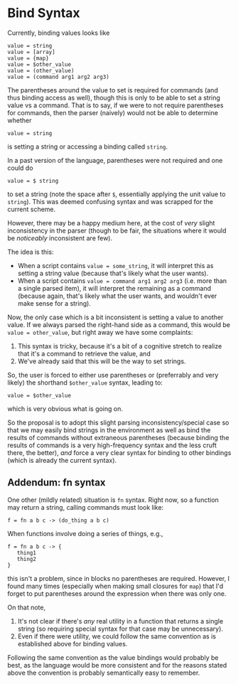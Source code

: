 # Bind Syntax

Currently, binding values looks like

```
value = string
value = [array]
value = {map}
value = $other_value
value = (other_value)
value = (command arg1 arg2 arg3)
```

The parentheses around the value to set is required for commands (and thus
binding access as well), though this is only to be able to set a string value vs
a command. That is to say, if we were to not require parentheses for commands,
then the parser (naively) would not be able to determine whether

```
value = string
```

is setting a string or accessing a binding called `string`.

In a past version of the language, parentheses were not required and one could
do

```
value = $ string
```

to set a string (note the space after `$`, essentially applying the unit value
to `string`). This was deemed confusing syntax and was scrapped for the current
scheme.

However, there may be a happy medium here, at the cost of _very_ slight
inconsistency in the parser (though to be fair, the situations where it would be
_noticeably_ inconsistent are few).

The idea is this:
* When a script contains `value = some_string`, it will interpret this as
  setting a string value (because that's likely what the user wants).
* When a script contains `value = command arg1 arg2 arg3` (i.e. more than a
  single parsed item), it will interpret the remaining as a command (because
  again, that's likely what the user wants, and wouldn't ever make sense for a
  string).

Now, the only case which is a bit inconsistent is setting a value to another
value. If we always parsed the right-hand side as a command, this would be
`value = other_value`, but right away we have some complaints:
1. This syntax is tricky, because it's a bit of a cognitive stretch
   to realize that it's a command to retrieve the value, and
2. We've already said that this will be the way to set strings.

So, the user is forced to either use parentheses or (preferrably and very
likely) the shorthand `$other_value` syntax, leading to:
```
value = $other_value
```
which is very obvious what is going on.

So the proposal is to adopt this slight parsing inconsistency/special case so
that we may easily bind strings in the environment as well as bind the results
of commands without extraneous parentheses (because binding the results of
commands is a very high-frequency syntax and the less cruft there, the better),
_and_ force a very clear syntax for binding to other bindings (which is already
the current syntax).

## Addendum: fn syntax
One other (mildly related) situation is `fn` syntax. Right now, so a function
may return a string, calling commands must look like:

```
f = fn a b c -> (do_thing a b c)
```

When functions involve doing a series of things, e.g.,

```
f = fn a b c -> {
   thing1
   thing2
}
```

this isn't a problem, since in blocks no parentheses are required. However, I
found many times (especially when making small closures for `map`) that I'd
forget to put parentheses around the expression when there was only one.

On that note,
1. It's not clear if there's _any_ real utility in a function that returns a
   single string (so requiring special syntax for that case may be unnecessary).
2. Even if there were utility, we could follow the same convention as is
   established above for binding values.

Following the same convention as the value bindings would probably be best, as
the language would be more consistent and for the reasons stated above the
convention is probably semantically easy to remember.
